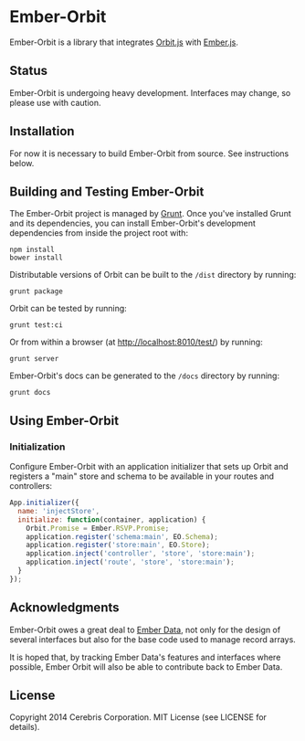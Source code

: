 # Ember-Orbit

Ember-Orbit is a library that integrates
[Orbit.js](https://github.com/orbitjs/orbit.js) with
[Ember.js](https://github.com/emberjs/ember.js).


## Status

Ember-Orbit is undergoing heavy development. Interfaces may change, so please
use with caution.


## Installation

For now it is necessary to build Ember-Orbit from source. See instructions
below.


## Building and Testing Ember-Orbit

The Ember-Orbit project is managed by [Grunt](http://gruntjs.com/). Once you've
installed Grunt and its dependencies, you can install Ember-Orbit's development
dependencies from inside the project root with:

```
npm install
bower install
```

Distributable versions of Orbit can be built to the `/dist` directory by running:

```
grunt package
```

Orbit can be tested by running:

```
grunt test:ci
```

Or from within a browser
(at [http://localhost:8010/test/](http://localhost:8010/test/)) by running:

```
grunt server
```

Ember-Orbit's docs can be generated to the `/docs` directory by running:

```
grunt docs
```

## Using Ember-Orbit

### Initialization

Configure Ember-Orbit with an application initializer that sets up Orbit and
registers a "main" store and schema to be available in your routes and
controllers:

```javascript
App.initializer({
  name: 'injectStore',
  initialize: function(container, application) {
    Orbit.Promise = Ember.RSVP.Promise;
    application.register('schema:main', EO.Schema);
    application.register('store:main', EO.Store);
    application.inject('controller', 'store', 'store:main');
    application.inject('route', 'store', 'store:main');
  }
});
```

## Acknowledgments

Ember-Orbit owes a great deal to [Ember Data](https://github.com/emberjs/data),
not only for the design of several interfaces but also for the base code used to
manage record arrays.

It is hoped that, by tracking Ember Data's features and interfaces where
possible, Ember Orbit will also be able to contribute back to Ember Data.

## License

Copyright 2014 Cerebris Corporation. MIT License (see LICENSE for details).
